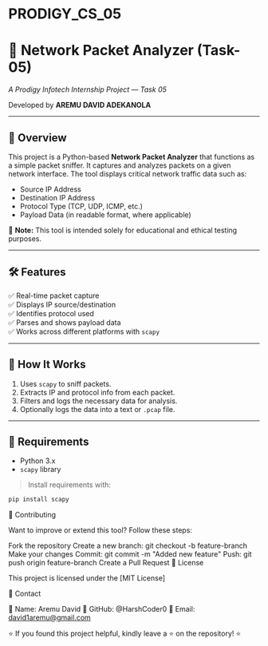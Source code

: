 # PRODIGY_CS_05


# 📡 Network Packet Analyzer (Task-05)
*A Prodigy Infotech Internship Project — Task 05*

Developed by **AREMU DAVID ADEKANOLA**

---

## 📌 Overview

This project is a Python-based **Network Packet Analyzer** that functions as a simple packet sniffer. It captures and analyzes packets on a given network interface. The tool displays critical network traffic data such as:

- Source IP Address  
- Destination IP Address  
- Protocol Type (TCP, UDP, ICMP, etc.)  
- Payload Data (in readable format, where applicable)

🔐 **Note:** This tool is intended solely for educational and ethical testing purposes.

---

## 🛠 Features

✅ Real-time packet capture  
✅ Displays IP source/destination  
✅ Identifies protocol used  
✅ Parses and shows payload data  
✅ Works across different platforms with `scapy`

---

## 🚀 How It Works

1. Uses `scapy` to sniff packets.
2. Extracts IP and protocol info from each packet.
3. Filters and logs the necessary data for analysis.
4. Optionally logs the data into a text or `.pcap` file.

---

## 🔧 Requirements

- Python 3.x  
- `scapy` library

> Install requirements with:
```bash
pip install scapy

```

🤝 Contributing

Want to improve or extend this tool? Follow these steps:

Fork the repository Create a new branch: git checkout -b feature-branch Make your changes Commit: git commit -m "Added new feature" Push: git push origin feature-branch Create a Pull Request 📜 License

This project is licensed under the [MIT License]

📩 Contact

🔹 Name: Aremu David 
🔹 GitHub: @HarshCoder0 
🔹 Email: david1aremu@gmail.com

⭐ If you found this project helpful, kindly leave a ⭐ on the repository! ⭐
